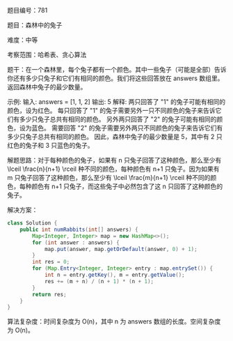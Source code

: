 题目编号：781

题目：森林中的兔子

难度：中等

考察范围：哈希表、贪心算法

题干：在一个森林里，每个兔子都有一个颜色。其中一些兔子（可能是全部）告诉你还有多少只兔子和它们有相同的颜色。我们将这些回答放在 answers 数组里。返回森林中兔子的最少数量。

示例:
输入: answers = [1, 1, 2]
输出: 5
解释:
两只回答了 "1" 的兔子可能有相同的颜色，设为红色。
每只回答了 "1" 的兔子需要另外一只不同颜色的兔子来告诉它们有多少只兔子总共有相同的颜色。
另外两只回答了 "2" 的兔子可能有相同的颜色，设为蓝色。
需要回答 "2" 的兔子需要另外两只不同颜色的兔子来告诉它们有多少只兔子总共有相同的颜色。
因此，森林中兔子的最少数量是 5，其中有 2 只红色的兔子和 3 只蓝色的兔子。

解题思路：对于每种颜色的兔子，如果有 n 只兔子回答了这种颜色，那么至少有 \lceil \frac{n}{n+1} \rceil 种不同的颜色，每种颜色有 n+1 只兔子。因为如果有 m 只兔子回答了这种颜色，那么至少有 \lceil \frac{m}{n+1} \rceil 种不同的颜色，每种颜色有 n+1 只兔子，而这些兔子中必然包含了这 n 只回答了这种颜色的兔子。

解决方案：

```java
class Solution {
    public int numRabbits(int[] answers) {
        Map<Integer, Integer> map = new HashMap<>();
        for (int answer : answers) {
            map.put(answer, map.getOrDefault(answer, 0) + 1);
        }
        int res = 0;
        for (Map.Entry<Integer, Integer> entry : map.entrySet()) {
            int n = entry.getKey(), m = entry.getValue();
            res += (m + n) / (n + 1) * (n + 1);
        }
        return res;
    }
}
```

算法复杂度：时间复杂度为 O(n)，其中 n 为 answers 数组的长度。空间复杂度为 O(n)。